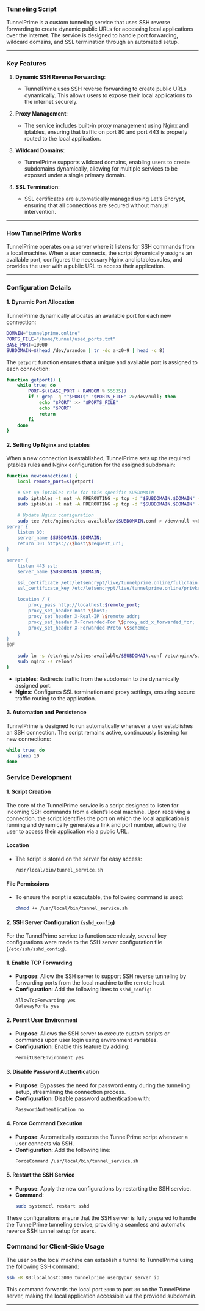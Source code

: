 ### Tunneling Script

TunnelPrime is a custom tunneling service that uses SSH reverse forwarding to create dynamic public URLs for accessing local applications over the internet. The service is designed to handle port forwarding, wildcard domains, and SSL termination through an automated setup.

---

### Key Features

1. **Dynamic SSH Reverse Forwarding**:
   - TunnelPrime uses SSH reverse forwarding to create public URLs dynamically. This allows users to expose their local applications to the internet securely.

2. **Proxy Management**:
   - The service includes built-in proxy management using Nginx and iptables, ensuring that traffic on port 80 and port 443 is properly routed to the local application.

3. **Wildcard Domains**:
   - TunnelPrime supports wildcard domains, enabling users to create subdomains dynamically, allowing for multiple services to be exposed under a single primary domain.

4. **SSL Termination**:
   - SSL certificates are automatically managed using Let's Encrypt, ensuring that all connections are secured without manual intervention.

---

### How TunnelPrime Works

TunnelPrime operates on a server where it listens for SSH commands from a local machine. When a user connects, the script dynamically assigns an available port, configures the necessary Nginx and iptables rules, and provides the user with a public URL to access their application.

---

### Configuration Details

#### 1. Dynamic Port Allocation

TunnelPrime dynamically allocates an available port for each new connection:

```bash
DOMAIN="tunnelprime.online"
PORTS_FILE="/home/tunnel/used_ports.txt"
BASE_PORT=10000
SUBDOMAIN=$(head /dev/urandom | tr -dc a-z0-9 | head -c 8)
```

The `getport` function ensures that a unique and available port is assigned to each connection:

```bash
function getport() {
    while true; do
        PORT=$((BASE_PORT + RANDOM % 55535))
        if ! grep -q "^$PORT$" "$PORTS_FILE" 2>/dev/null; then
            echo "$PORT" >> "$PORTS_FILE"
            echo "$PORT"
            return
        fi
    done
}
```

#### 2. Setting Up Nginx and iptables

When a new connection is established, TunnelPrime sets up the required iptables rules and Nginx configuration for the assigned subdomain:

```bash
function newconnection() {
    local remote_port=$(getport)

    # Set up iptables rule for this specific SUBDOMAIN
    sudo iptables -t nat -A PREROUTING -p tcp -d "$SUBDOMAIN.$DOMAIN" --dport 80 -j REDIRECT --to-port $remote_port
    sudo iptables -t nat -A PREROUTING -p tcp -d "$SUBDOMAIN.$DOMAIN" --dport 443 -j REDIRECT --to-port $remote_port

    # Update Nginx configuration
    sudo tee /etc/nginx/sites-available/$SUBDOMAIN.conf > /dev/null <<EOF
server {
    listen 80;
    server_name $SUBDOMAIN.$DOMAIN;
    return 301 https://\$host\$request_uri;
}

server {
    listen 443 ssl;
    server_name $SUBDOMAIN.$DOMAIN;

    ssl_certificate /etc/letsencrypt/live/tunnelprime.online/fullchain.pem
    ssl_certificate_key /etc/letsencrypt/live/tunnelprime.online/privkey.pem;

    location / {
        proxy_pass http://localhost:$remote_port;
        proxy_set_header Host \$host;
        proxy_set_header X-Real-IP \$remote_addr;
        proxy_set_header X-Forwarded-For \$proxy_add_x_forwarded_for;
        proxy_set_header X-Forwarded-Proto \$scheme;
    }
}
EOF

    sudo ln -s /etc/nginx/sites-available/$SUBDOMAIN.conf /etc/nginx/sites-enabled/
    sudo nginx -s reload
}
```

- **iptables**: Redirects traffic from the subdomain to the dynamically assigned port.
- **Nginx**: Configures SSL termination and proxy settings, ensuring secure traffic routing to the application.


#### 3. Automation and Persistence

TunnelPrime is designed to run automatically whenever a user establishes an SSH connection. The script remains active, continuously listening for new connections:

```bash
while true; do
    sleep 10
done
```

### Service Development

#### 1. Script Creation

The core of the TunnelPrime service is a script designed to listen for incoming SSH commands from a client’s local machine. Upon receiving a connection, the script identifies the port on which the local application is running and dynamically generates a link and port number, allowing the user to access their application via a public URL.

#### Location
- The script is stored on the server for easy access:
  ```
  /usr/local/bin/tunnel_service.sh
  ```

#### File Permissions
- To ensure the script is executable, the following command is used:
  ```bash
  chmod +x /usr/local/bin/tunnel_service.sh
  ```

#### 2. SSH Server Configuration (`sshd_config`)

For the TunnelPrime service to function seemlessly, several key configurations were made to the SSH server configuration file (`/etc/ssh/sshd_config`).

#### 1. Enable TCP Forwarding
- **Purpose**: Allow the SSH server to support SSH reverse tunneling by forwarding ports from the local machine to the remote host.
- **Configuration**: Add the following lines to `sshd_config`:
  ```bash
  AllowTcpForwarding yes
  GatewayPorts yes
  ```

#### 2. Permit User Environment
- **Purpose**: Allows the SSH server to execute custom scripts or commands upon user login using environment variables.
- **Configuration**: Enable this feature by adding:
  ```bash
  PermitUserEnvironment yes
  ```

#### 3. Disable Password Authentication
- **Purpose**: Bypasses the need for password entry during the tunneling setup, streamlining the connection process.
- **Configuration**: Disable password authentication with:
  ```bash
  PasswordAuthentication no
  ```

#### 4. Force Command Execution
- **Purpose**: Automatically executes the TunnelPrime script whenever a user connects via SSH.
- **Configuration**: Add the following line:
  ```bash
  ForceCommand /usr/local/bin/tunnel_service.sh
  ```

#### 5. Restart the SSH Service
- **Purpose**: Apply the new configurations by restarting the SSH service.
- **Command**: 
  ```bash
  sudo systemctl restart sshd
  ```

These configurations ensure that the SSH server is fully prepared to handle the TunnelPrime tunneling service, providing a seamless and automatic reverse SSH tunnel setup for users.

### Command for Client-Side Usage

The user on the local machine can establish a tunnel to TunnelPrime using the following SSH command:

```bash
ssh -R 80:localhost:3000 tunnelprime_user@your_server_ip
```

This command forwards the local port `3000` to port `80` on the TunnelPrime server, making the local application accessible via the provided subdomain.

---

